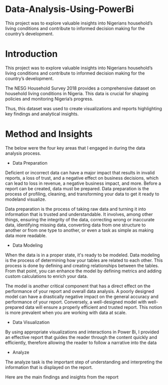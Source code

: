 # Data-Analysis-Using-PowerBi
This project was to explore valuable insights into Nigerians household’s living  conditions and contribute to informed decision making for the country’s  development. 

# Introduction 
This project was to explore valuable insights into Nigerians household’s living 
conditions and contribute to informed decision making for the country’s development. 

The NESG Household Survey 2018 provides a comprehensive dataset on household living conditions in Nigeria. This data is crucial for shaping policies and monitoring Nigeria’s progress. 

Thus, this dataset was used to create visualizations and reports highlighting key findings and analytical insights.

# Method and Insights 
The below were the four key areas that I engaged in during the data analysis process. 

* Data Preparation

Deficient or incorrect data can have a major impact that results in invalid reports, a loss of trust, and a negative effect on business decisions, which can lead to loss in revenue, a negative business impact, and more. Before a report can be created, data must be prepared. Data preparation is the process of profiling, cleaning, and transforming your data to get it ready to modeland visualize.

Data preparation is the process of taking raw data and turning it into information that is trusted and understandable. It involves, among other things, ensuring the integrity of the data, correcting wrong or inaccurate data, identifying missing data, converting data from one structure to another or from one type to another, or even a task as simple as making data more readable. 

* Data Modeling
  
When the data is in a proper state, it's ready to be modeled. Data modeling is the process of determining how your tables are related to each other. This process is done by defining and creating relationships between the tables. From that point, you can enhance the model by defining metrics and adding custom calculations to enrich your data.

The model is another critical component that has a direct effect on the performance of your report and overall data analysis. A poorly designed model can have a drastically negative impact on the general accuracy and performance of your report. Conversely, a well-designed model with well-prepared data will ensure a properly efficient and trusted report. This notion is more prevalent when you are working with data at scale. 

* Data Visualization
  
By using appropriate visualizations and interactions in Power Bi, I provided an effective report that guides the reader through the content quickly and efficiently, 
therefore allowing the reader to follow a narrative into the data

* Analyze 

The analyze task is the important step of understanding and interpreting the information that is displayed on the report.

Here are the main findings and insights from the report
